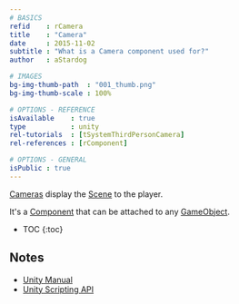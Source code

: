 ```yaml
---
# BASICS
refid    : rCamera
title    : "Camera"
date     : 2015-11-02
subtitle : "What is a Camera component used for?"
author   : aStardog

# IMAGES
bg-img-thumb-path  : "001_thumb.png"
bg-img-thumb-scale : 100%

# OPTIONS - REFERENCE
isAvailable    : true
type           : unity
rel-tutorials  : [tSystemThirdPersonCamera]
rel-references : [rComponent]

# OPTIONS - GENERAL
isPublic : true
---
```

<a href="https://docs.unity3d.com/Manual/class-Camera.html" class="external">Cameras</a> display the <a href="{{ site.url }}{{ site.url-references-unity }}scene">Scene</a> to the player.

It's a <a href="{{ site.url }}{{ site.url-references-unity }}component">Component</a> that can be attached to any <a href="{{ site.url }}{{ site.url-references-unity }}gameobject">GameObject</a>.

* TOC
{:toc}

## Notes

* <a href="https://docs.unity3d.com/Manual/class-Camera.html" class="external">Unity Manual</a>
* <a href="https://docs.unity3d.com/ScriptReference/Camera.html" class="external">Unity Scripting API</a>